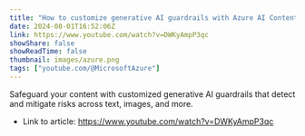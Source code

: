 ```yaml
---
title: "How to customize generative AI guardrails with Azure AI Content Safety"
date: 2024-08-01T16:52:06Z
link: https://www.youtube.com/watch?v=DWKyAmpP3qc
showShare: false
showReadTime: false
thumbnail: images/azure.png
tags: ["youtube.com/@MicrosoftAzure"]
---
```

Safeguard your content with customized generative AI guardrails that detect and mitigate risks across text, images, and more.

- Link to article: https://www.youtube.com/watch?v=DWKyAmpP3qc